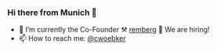 ### Hi there from Munich 👋 

- 🔭 I’m currently the Co-Founder ⚒ [remberg](https://github.com/rembergtech) 🐻 We are hiring! 
- 📫 How to reach me: [@cwoebker](https://twitter.com/cwoebker)

<!--
**cwoebker/cwoebker** is a ✨ _special_ ✨ repository because its `README.md` (this file) appears on your GitHub profile.

Here are some ideas to get you started:

- 🔭 I’m currently working on ...
- 🌱 I’m currently learning ...
- 👯 I’m looking to collaborate on ...
- 🤔 I’m looking for help with ...
- 💬 Ask me about ...
- 📫 How to reach me: ...
- 😄 Pronouns: ...
- ⚡ Fun fact: ...
-->
